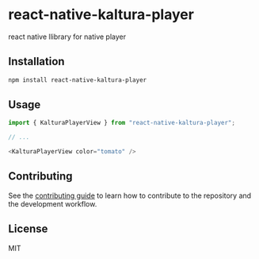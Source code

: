 # react-native-kaltura-player

react native llibrary for native player

## Installation

```sh
npm install react-native-kaltura-player
```

## Usage

```js
import { KalturaPlayerView } from "react-native-kaltura-player";

// ...

<KalturaPlayerView color="tomato" />
```

## Contributing

See the [contributing guide](CONTRIBUTING.md) to learn how to contribute to the repository and the development workflow.

## License

MIT
